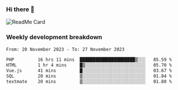 ### Hi there 👋

<!--
**itzcy/itzcy** is a ✨ _special_ ✨ repository because its `README.md` (this file) appears on your GitHub profile.

Here are some ideas to get you started:

- 🔭 I’m currently working on ...
- 🌱 I’m currently learning ...
- 👯 I’m looking to collaborate on ...
- 🤔 I’m looking for help with ...
- 💬 Ask me about ...
- 📫 How to reach me: ...
- 😄 Pronouns: ...
- ⚡ Fun fact: ...
-->
![ReadMe Card](https://github-readme-stats.vercel.app/api?username=itzcy&show_icons=true&title_color=2d3198&icon_color=797cb8&text_color=24292e&bg_color=f6f8fa)

### Weekly development breakdown
<!--START_SECTION:waka-->

```txt
From: 20 November 2023 - To: 27 November 2023

PHP         16 hrs 11 mins  █████████████████████▒░░░   85.59 %
HTML        1 hr 4 mins     █▒░░░░░░░░░░░░░░░░░░░░░░░   05.70 %
Vue.js      41 mins         █░░░░░░░░░░░░░░░░░░░░░░░░   03.67 %
SQL         20 mins         ▒░░░░░░░░░░░░░░░░░░░░░░░░   01.84 %
textmate    20 mins         ▒░░░░░░░░░░░░░░░░░░░░░░░░   01.80 %
```

<!--END_SECTION:waka-->
